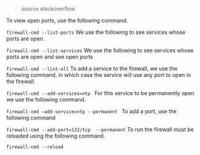 > source stackoverflow

To view open ports, use the following command.

`firewall-cmd --list-ports`
We use the following to see services whose ports are open.

`firewall-cmd --list-services`
We use the following to see services whose ports are open and see open ports

`firewall-cmd --list-all`
To add a service to the firewall, we use the following command, in which case the service will use any port to open in the firewall.

`firewall-cmd --add-services=ntp `
For this service to be permanently open we use the following command.

`firewall-cmd —add-service=ntp --permanent `
To add a port, use the following command

`firewall-cmd --add-port=132/tcp  --permanent`
To run the firewall must be reloaded using the following command.

`firewall-cmd --reload`
